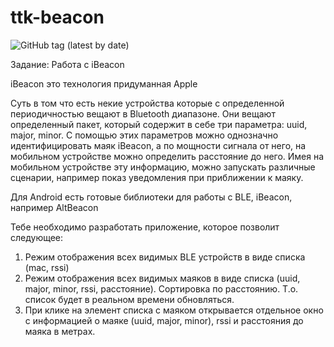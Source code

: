 # ttk-beacon
![GitHub tag (latest by date)](https://img.shields.io/github/v/tag/nexus700120/ttk-beacon)

Задание:
Работа с iBeacon

iBeacon это технология придуманная Apple

Суть в том что есть некие устройства которые с определенной периодичностью вещают в Bluetooth диапазоне.
Они вещают определенный пакет, который содержит в себе три параметра: uuid, major, minor. 
С помощью этих параметров можно однозначно идентифицировать маяк iBeacon, а по мощности сигнала от него, на мобильном устройстве можно определить расстояние до него. 
Имея на мобильном устройстве эту информацию, можно запускать различные сценарии, например показ уведомления при приближении к маяку. 

Для Android есть готовые библиотеки для работы с BLE, iBeacon, например AltBeacon

Тебе необходимо разработать приложение, которое позволит следующее:
1) Режим отображения всех видимых BLE устройств в виде списка (mac, rssi)
2) Режим отображения всех видимых маяков в виде списка (uuid, major, minor, rssi, расстояние). Сортировка по расстоянию. Т.о. список будет в реальном времени обновляться.
3) При клике на элемент списка с маяком открывается отдельное окно с информацией о маяке (uuid, major, minor), rssi и расстояния до маяка в метрах.
